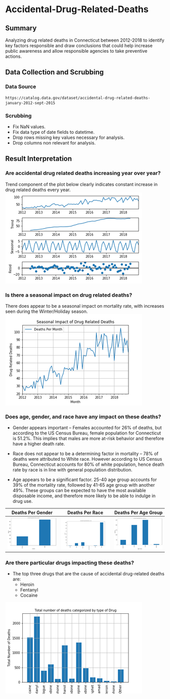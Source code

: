 # Accidental-Drug-Related-Deaths

## Summary

Analyzing drug related deaths in Connecticut between 2012-2018 to identify key factors responsible and draw conclusions that could help increase public awareness and allow responsible agencies to take preventive actions.

## Data Collection and Scrubbing

### Data Source
```
https://catalog.data.gov/dataset/accidental-drug-related-deaths-january-2012-sept-2015
```

### Scrubbing

* Fix NaN values.
* Fix data type of date fields to datetime.
* Drop rows missing key values necessary for analysis. 
* Drop columns non relevant for analysis.

## Result Interpretation

### Are accidental drug related deaths increasing year over year?

Trend component of the plot below clearly indicates constant increase in drug related deaths every year. 
![](Images/Deaths_Per_season_time_series.png)
### Is there a seasonal impact on drug related deaths? 
There does appear to be a seasonal impact on mortality rate, with increases seen during the Winter/Holiday season.
![](Images/Deaths_Per_season.png)

### Does age, gender, and race have any impact on these deaths?

* Gender appears important – Females accounted for 26% of deaths, but according to the US Census Bureau, female population for Connecticut is 51.2%.  This implies that males are more at-risk behavior and therefore have a higher death rate. 

*	Race does not appear to be a determining factor in mortality – 78% of deaths were attributed to White race.  However according to US Census Bureau, Connecticut accounts for 80% of white population, hence death rate by race is in line with general population distribution. 

*	Age appears to be a significant factor. 25-40 age group accounts for 39% of the mortality rate, followed by 41-65 age group with another 49%. These groups can be expected to have the most available disposable income, and therefore more likely to be able to indulge in drug use.  

Deaths Per Gender                 |  Deaths Per Race                |Deaths Per Age Group
:--------------------------------:|:-------------------------------:|----------------------------------:
![](Images/Deaths_Per_Gender.png)  |![](Images/Deaths_Per_Race.png) |![](Images/Deaths_Per_Age_Grp.png)

### Are there particular drugs impacting these deaths? 

* The top three drugs that are the cause of accidental drug-related deaths are:
  *	Heroin
  *	Fentanyl
  *	Cocaine

![](Images/Deaths_Per_Drug_Type.png)
